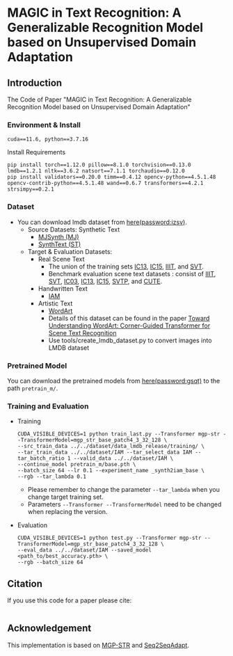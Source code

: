 #  MAGIC in Text Recognition: A Generalizable Recognition Model based on Unsupervised Domain Adaptation 

## Introduction
The Code of Paper "MAGIC in Text Recognition: A Generalizable Recognition Model based on Unsupervised Domain Adaptation"




### Environment & Install

```cuda==11.6, python==3.7.16```

Install Requirements

```
pip install torch==1.12.0 pillow==8.1.0 torchvision==0.13.0 lmdb==1.2.1 nltk==3.6.2 natsort==7.1.1 torchaudio==0.12.0
pip install validators==0.20.0 timm==0.4.12 opencv-python==4.5.1.48 opencv-contrib-python==4.5.1.48 wand==0.6.7 transformers==4.2.1 strsimpy==0.2.1
```

### Dataset

- You can download lmdb dataset from [here(password:izsv)](https://pan.baidu.com/s/17i3ArCWhK4nBPe7de7fYHg). 
  - Source Datasets: Synthetic Text
    -  [MJSynth (MJ)](http://www.robots.ox.ac.uk/~vgg/data/text/)
    -  [SynthText (ST)](http://www.robots.ox.ac.uk/~vgg/data/scenetext/)
  - Target & Evaluation Datasets:
    -  Real Scene Text
       - The union of the training sets [IC13](http://rrc.cvc.uab.es/?ch=2), [IC15](http://rrc.cvc.uab.es/?ch=4), [IIIT](http://cvit.iiit.ac.in/projects/SceneTextUnderstanding/IIIT5K.html), and [SVT](http://www.iapr-tc11.org/mediawiki/index.php/The_Street_View_Text_Dataset).
       - Benchmark evaluation scene text datasets : consist of [IIIT](http://cvit.iiit.ac.in/projects/SceneTextUnderstanding/IIIT5K.html), [SVT](http://www.iapr-tc11.org/mediawiki/index.php/The_Street_View_Text_Dataset), [IC03](http://www.iapr-tc11.org/mediawiki/index.php/ICDAR_2003_Robust_Reading_Competitions), [IC13](http://rrc.cvc.uab.es/?ch=2), [IC15](http://rrc.cvc.uab.es/?ch=4),
        [SVTP](http://openaccess.thecvf.com/content_iccv_2013/papers/Phan_Recognizing_Text_with_2013_ICCV_paper.pdf), and [CUTE](http://cs-chan.com/downloads_CUTE80_dataset.html).
    - Handwritten Text
      - [IAM](http://www.fki.inf.unibe.ch/databases/iam-handwriting-database)
    - Artistic Text
      -  [WordArt](https://github.com/xdxie/WordArt)
      -  Details of this dataset can be found in the paper [Toward Understanding WordArt: Corner-Guided Transformer for Scene Text Recognition](https://github.com/xdxie/WordArt)
      -  Use tools/create_lmdb_dataset.py to convert images into LMDB dataset

<div style='display: none'> 
- Synthetic scene text : [MJSynth (MJ)](http://www.robots.ox.ac.uk/~vgg/data/text/) and [SynthText (ST)](http://www.robots.ox.ac.uk/~vgg/data/scenetext/) \
- Real scene text : the union of the training sets [IC13](http://rrc.cvc.uab.es/?ch=2), [IC15](http://rrc.cvc.uab.es/?ch=4), [IIIT](http://cvit.iiit.ac.in/projects/SceneTextUnderstanding/IIIT5K.html), and [SVT](http://www.iapr-tc11.org/mediawiki/index.php/The_Street_View_Text_Dataset).\
- Benchmark evaluation scene text datasets : consist of [IIIT](http://cvit.iiit.ac.in/projects/SceneTextUnderstanding/IIIT5K.html), [SVT](http://www.iapr-tc11.org/mediawiki/index.php/The_Street_View_Text_Dataset), [IC03](http://www.iapr-tc11.org/mediawiki/index.php/ICDAR_2003_Robust_Reading_Competitions), [IC13](http://rrc.cvc.uab.es/?ch=2)[3], [IC15](http://rrc.cvc.uab.es/?ch=4),
 [SVTP](http://openaccess.thecvf.com/content_iccv_2013/papers/Phan_Recognizing_Text_with_2013_ICCV_paper.pdf), and [CUTE](http://cs-chan.com/downloads_CUTE80_dataset.html).
 - The prepared handwritten text dataset can be downloaded from [here](https://www.dropbox.com/sh/4a9vrtnshozu929/AAAZucKLtEAUDuOufIRDVPOTa?dl=0)    
 - Handwritten text: [IAM](http://www.fki.inf.unibe.ch/databases/iam-handwriting-database)
</div>

### Pretrained Model
You can download the pretrained models from [here(password:gsqt)](https://pan.baidu.com/s/1QQywykZbhwSVguNCmH61sQ) to the path 
``` pretrain_m/ ```.

### Training and Evaluation


- Training
    
    ```
    CUDA_VISIBLE_DEVICES=1 python train_last.py --Transformer mgp-str --TransformerModel=mgp_str_base_patch4_3_32_128 \
    --src_train_data ../../dataset/data_lmdb_release/training/ \
    --tar_train_data ../../dataset/IAM --tar_select_data IAM --tar_batch_ratio 1 --valid_data ../../dataset/IAM \
    --continue_model pretrain_m/base.pth \
    --batch_size 64 --lr 0.1 --experiment_name _synth2iam_base \
    --rgb --tar_lambda 0.1 
    ```
   - Please remember to change the parameter ```--tar_lambda``` when you change target training set.
   - Parameters ```--Transformer --TransformerModel``` need to be changed when replacing the version.
    
- Evaluation

    ```
    CUDA_VISIBLE_DEVICES=1 python test.py --Transformer mgp-str --TransformerModel=mgp_str_base_patch4_3_32_128 \
    --eval_data ../../dataset/IAM --saved_model <path_to/best_accuracy.pth> \
    --rgb --batch_size 64
    ```



## Citation
If you use this code for a paper please cite:

```

```


##  Acknowledgement

This implementation is based on [MGP-STR](https://github.com/AlibabaResearch/AdvancedLiterateMachinery/tree/main/OCR/MGP-STR) and [Seq2SeqAdapt](https://github.com/AprilYapingZhang/Seq2SeqAdapt).

